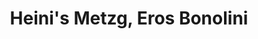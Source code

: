 ---
title: "Heini's Metzg, Eros Bonolini"
url: /ilanz/heinis-metzg-eros-bonolini/
shop: Metzgerei
---